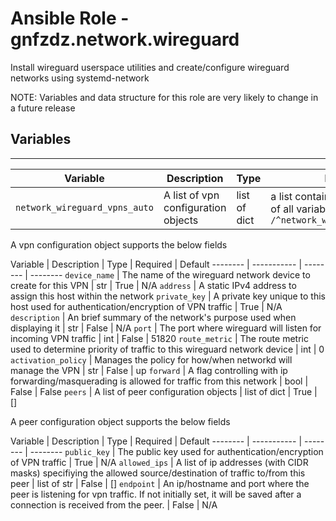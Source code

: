 # Ansible Role - gnfzdz.network.wireguard

Install wireguard userspace utilities and create/configure wireguard networks using systemd-network

NOTE: Variables and data structure for this role are very likely to change in a future release

## Variables
-------

Variable | Description | Type | Default
-------- | ----------- | -------- | --------
`network_wireguard_vpns_auto` | A list of vpn configuration objects | list of dict | a list containing the contents of all variables matching `/^network_wireguard_vpn_.*$/`


A vpn configuration object supports the below fields

Variable | Description | Type | Required | Default
-------- | ----------- | -------- | --------
`device_name` | The name of the wireguard network device to create for this VPN | str | True | N/A
`address` | A static IPv4 address to assign this host within the network 
`private_key` | A private key unique to this host used for authentication/encryption of VPN traffic | True | N/A
`description` | An brief summary of the network's purpose used when displaying it | str | False | N/A
`port` | The port where wireguard will listen for incoming VPN traffic | int | False | 51820
`route_metric` | The route metric used to determine priority of traffic to this wireguard network device | int | 0
`activation_policy` | Manages the policy for how/when networkd will manage the VPN | str | False | up
`forward` | A flag controlling with ip forwarding/masquerading is allowed for traffic from this network | bool | False | False
`peers` | A list of peer configuration objects | list of dict | True | []


A peer configuration object supports the below fields

Variable | Description | Type | Required | Default
-------- | ----------- | -------- | --------
`public_key` | The public key used for authentication/encryption of VPN traffic | True | N/A
`allowed_ips` | A list of ip addresses (with CIDR masks) specifiying the allowed source/destination of traffic to/from this peer | list of str | False | []
`endpoint` | An ip/hostname and port where the peer is listening for vpn traffic. If not initially set, it will be saved after a connection is received from the peer. | False | N/A
